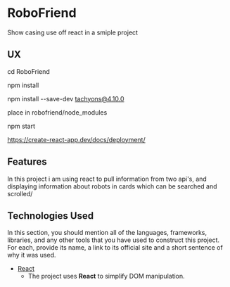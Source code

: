 # RoboFriend

Show casing use off react in a smiple project
 
## UX

cd RoboFriend

npm install

npm install --save-dev tachyons@4.10.0

place in robofriend/node_modules

npm start

https://create-react-app.dev/docs/deployment/

## Features

In this project i am using react to pull information from two api's, and displaying information about robots in cards which can be searched and scrolled/


## Technologies Used

In this section, you should mention all of the languages, frameworks, libraries, and any other tools that you have used to construct this project. For each, provide its name, a link to its official site and a short sentence of why it was used.

- [React](https://reactjs.org/)
    - The project uses **React** to simplify DOM manipulation.



